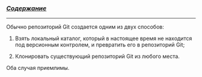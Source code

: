 ### [***Содержание***](./readme.md)
---
Обычно репозиторий Git создается одним из двух способов:

1. Взять локальный каталог, который в настоящее время не находится под версионным контролем, и превратить его в репозиторий Git;

2. Клонировать существующий репозиторий Git из любого места.

Оба случая приемлимы.